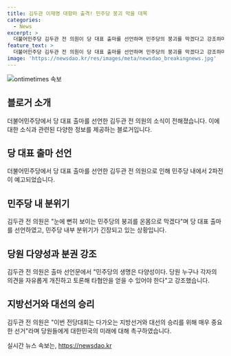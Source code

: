 ```yaml
---
title: 김두관 이재명 대항마 출격! 민주당 붕괴 막을 대목
categories:
  - News
excerpt: >
  더불어민주당 김두관 전 의원이 당 대표 출마를 선언하며 민주당의 붕괴를 막겠다고 강조하며 이재명과의 2파전이 시작됐다. 김 전 의원은 민주당의 붕괴를 막고, 정체성을 회복하려면 다양성과 분권을 보장하는 제도화가 필수라고 강조했으며, 지방선거와 대선의 성패가 당원들의 선택에 달려있다고 촉구했다. 10일에는 이전 대표의 연임 도전 선언이 예정돼있다. 
feature_text: >
  더불어민주당 김두관 전 의원이 당 대표 출마를 선언하며 민주당의 붕괴를 막겠다고 강조하며 이재명과의 2파전이 시작됐다. 김 전 의원은 민주당의 붕괴를 막고, 정체성을 회복하려면 다양성과 분권을 보장하는 제도화가 필수라고 강조했으며, 지방선거와 대선의 성패가 당원들의 선택에 달려있다고 촉구했다. 10일에는 이전 대표의 연임 도전 선언이 예정돼있다. 
image: 'https://newsdao.kr/res/images/meta/newsdao_breakingnews.jpg'
---
```


<p><img src="https://newsdao.kr/res/images/meta/newsdao_breakingnews.jpg" alt="ontimetimes 속보" /></p>

<h2 data-ke-size="size26">블로거 소개</h2>

<p data-ke-size="size16">더불어민주당에서 당 대표 출마를 선언한 김두관 전 의원의 소식이 전해졌습니다. 이에 대한 소식과 관련된 다양한 정보를 제공하는 블로거입니다.</p>

<h2 data-ke-size="size26">당 대표 출마 선언</h2>

<p data-ke-size="size16">더불어민주당에서 당 대표 출마를 선언한 김두관 전 의원으로 인해 민주당 내에서 2파전이 예고되었습니다.</p>

<h2 data-ke-size="size26">민주당 내 분위기</h2>

<p data-ke-size="size16">김두관 전 의원은 "눈에 뻔히 보이는 민주당의 붕괴를 온몸으로 막겠다"며 당 대표 출마를 선언하였고, 민주당 내부 분위기가 긴장되고 있는 상황입니다.</p>

<h2 data-ke-size="size26">당원 다양성과 분권 강조</h2>

<p data-ke-size="size16">김두관 전 의원은 출마 선언문에서 "민주당의 생명은 다양성이다. 당원 누구나 각자의 의견을 자유롭게 개진하고 토론해 타협안을 얻을 수 있어야 한다"고 강조했습니다.</p>

<h2 data-ke-size="size26">지방선거와 대선의 승리</h2>

<p data-ke-size="size16">김두관 전 의원은 "이번 전당대회는 다가오는 지방선거와 대선의 승리를 위해 매우 중요한 선거"라며 당원들에게 대한민국의 미래에 대해 촉구하였습니다.</p>
실시간 뉴스 속보는, <a href="https://newsdao.kr" rel="dofollow">https://newsdao.kr</a>


